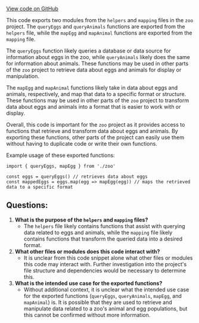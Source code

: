 [View code on GitHub](zoo-labs/zoo/blob/master/core/src/functions/moralis/index.tsx)

This code exports two modules from the `helpers` and `mapping` files in the `zoo` project. The `queryEggs` and `queryAnimals` functions are exported from the `helpers` file, while the `mapEgg` and `mapAnimal` functions are exported from the `mapping` file. 

The `queryEggs` function likely queries a database or data source for information about eggs in the zoo, while `queryAnimals` likely does the same for information about animals. These functions may be used in other parts of the `zoo` project to retrieve data about eggs and animals for display or manipulation.

The `mapEgg` and `mapAnimal` functions likely take in data about eggs and animals, respectively, and map that data to a specific format or structure. These functions may be used in other parts of the `zoo` project to transform data about eggs and animals into a format that is easier to work with or display.

Overall, this code is important for the `zoo` project as it provides access to functions that retrieve and transform data about eggs and animals. By exporting these functions, other parts of the project can easily use them without having to duplicate code or write their own functions. 

Example usage of these exported functions:

```
import { queryEggs, mapEgg } from './zoo'

const eggs = queryEggs() // retrieves data about eggs
const mappedEggs = eggs.map(egg => mapEgg(egg)) // maps the retrieved data to a specific format
```
## Questions: 
 1. **What is the purpose of the `helpers` and `mapping` files?** 
    - The `helpers` file likely contains functions that assist with querying data related to eggs and animals, while the `mapping` file likely contains functions that transform the queried data into a desired format.
2. **What other files or modules does this code interact with?**
    - It is unclear from this code snippet alone what other files or modules this code may interact with. Further investigation into the project's file structure and dependencies would be necessary to determine this.
3. **What is the intended use case for the exported functions?**
    - Without additional context, it is unclear what the intended use case for the exported functions (`queryEggs`, `queryAnimals`, `mapEgg`, and `mapAnimal`) is. It is possible that they are used to retrieve and manipulate data related to a zoo's animal and egg populations, but this cannot be confirmed without more information.